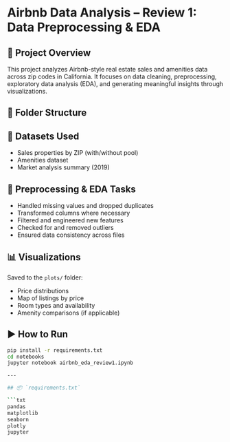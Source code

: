 # Airbnb Data Analysis – Review 1: Data Preprocessing & EDA

## 📌 Project Overview

This project analyzes Airbnb-style real estate sales and amenities data across zip codes in California. It focuses on data cleaning, preprocessing, exploratory data analysis (EDA), and generating meaningful insights through visualizations.

## 📁 Folder Structure


## 🧪 Datasets Used

- Sales properties by ZIP (with/without pool)
- Amenities dataset
- Market analysis summary (2019)

## 🧼 Preprocessing & EDA Tasks

- Handled missing values and dropped duplicates
- Transformed columns where necessary
- Filtered and engineered new features
- Checked for and removed outliers
- Ensured data consistency across files

## 📊 Visualizations

Saved to the `plots/` folder:
- Price distributions
- Map of listings by price
- Room types and availability
- Amenity comparisons (if applicable)

## ▶️ How to Run

```bash
pip install -r requirements.txt
cd notebooks
jupyter notebook airbnb_eda_review1.ipynb

---

## 📦 `requirements.txt`

```txt
pandas
matplotlib
seaborn
plotly
jupyter
